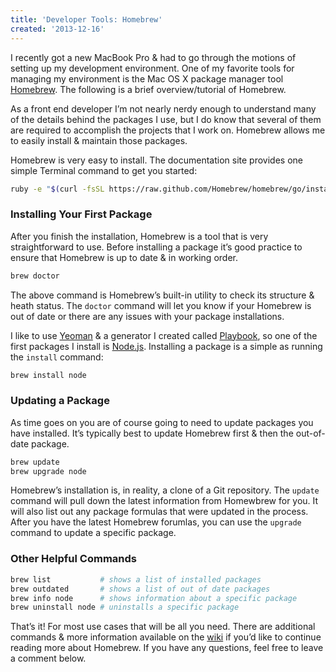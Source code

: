```yaml
---
title: 'Developer Tools: Homebrew'
created: '2013-12-16'
---
```


I recently got a new MacBook Pro &amp; had to go through the motions of setting up my development environment. One of my favorite tools for managing my environment is the Mac OS X package manager tool [Homebrew](http://brew.sh/). The following is a brief overview/tutorial of Homebrew.

As a front end developer I&rsquo;m not nearly nerdy enough to understand many of the details behind the packages I use, but I do know that several of them are required to accomplish the projects that I work on. Homebrew allows me to easily install &amp; maintain those packages.

Homebrew is very easy to install. The documentation site provides one simple Terminal command to get you started:

````bash
ruby -e "$(curl -fsSL https://raw.github.com/Homebrew/homebrew/go/install)"
````

### Installing Your First Package

After you finish the installation, Homebrew is a tool that is very straightforward to use. Before installing a package it&rsquo;s good practice to ensure that Homebrew is up to date &amp; in working order.

````bash
brew doctor
````

The above command is Homebrew&rsquo;s built-in utility to check its structure &amp; heath status. The `doctor` command will let you know if your Homebrew is out of date or there are any issues with your package installations.

I like to use [Yeoman](http://yeoman.io/) &amp; a generator I created called [Playbook](https://github.com/centresource/generator-playbook), so one of the first packages I install is [Node.js](http://nodejs.org/). Installing a package is a simple as running the `install` command:

````bash
brew install node
````

### Updating a Package

As time goes on you are of course going to need to update packages you have installed. It&rsquo;s typically best to update Homebrew first &amp; then the out-of-date package.

````bash
brew update
brew upgrade node
````

Homebrew&rsquo;s installation is, in reality, a clone of a Git repository. The `update` command will pull down the latest information from Homewbrew for you. It will also list out any package formulas that were updated in the process. After you have the latest Homebrew forumlas, you can use the `upgrade` command to update a specific package.

### Other Helpful Commands

````bash
brew list           # shows a list of installed packages
brew outdated       # shows a list of out of date packages
brew info node      # shows information about a specific package
brew uninstall node # uninstalls a specific package
````

That&rsquo;s it! For most use cases that will be all you need. There are additional commands &amp; more information available on the [wiki](https://github.com/Homebrew/homebrew/wiki) if you&rsquo;d like to continue reading more about Homebrew. If you have any questions, feel free to leave a comment below.
